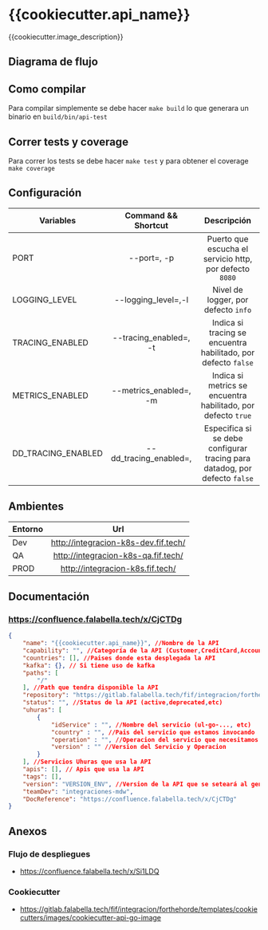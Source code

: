 # {{cookiecutter.api_name}}

{{cookiecutter.image_description}}

## Diagrama de flujo

<Agregar aqui un diagrama de secuencia o de flujo describiendo la logica de la API>

## Como compilar

Para compilar simplemente se debe hacer `make build` lo que generara un binario en `build/bin/api-test`

## Correr tests y coverage

Para correr los tests se debe hacer `make test` y para obtener el coverage `make coverage`

## Configuración

| Variables       |  Command && Shortcut   |                Descripción                |
| --------------- | :--------------------: | :---------------------------------------: |
| PORT            |      --port=, -p       | Puerto que escucha el servicio http, por defecto `8080`         |
| LOGGING_LEVEL   | --logging_level=,-l    | Nivel de logger, por defecto `info`                             |
| TRACING_ENABLED | --tracing_enabled=, -t | Indica si tracing se encuentra habilitado, por defecto `false`  |
| METRICS_ENABLED | --metrics_enabled=, -m | Indica si metrics se encuentra habilitado, por defecto `true`   |
| DD_TRACING_ENABLED  | --dd_tracing_enabled=,  | Especifica si se debe configurar tracing para datadog, por defecto `false`  |

## Ambientes

| Entorno |                 Url                  |
| ------- | :----------------------------------: |
| Dev     | http://integracion-k8s-dev.fif.tech/ |
| QA      | http://integracion-k8s-qa.fif.tech/  |
| PROD    | http://integracion-k8s.fif.tech/ |

## Documentación
### https://confluence.falabella.tech/x/CjCTDg
```json
{
    "name": "{{cookiecutter.api_name}}", //Nombre de la API
    "capability": "", //Categoría de la API (Customer,CreditCard,Account,etc)
    "countries": [], //Paises donde esta desplegada la API
    "kafka": {}, // Si tiene uso de kafka
    "paths": [
        "/"
    ], //Path que tendra disponible la API
    "repository": "https://gitlab.falabella.tech/fif/integracion/forthehorde/{{cookiecutter.api_name}}", //Repositorio de la API
    "status": "", //Status de la API (active,deprecated,etc)
    "uhuras": [
        {
            "idService" : "", //Nombre del servicio (ul-go-..., etc) 
            "country" : "", //Pais del servicio que estamos invocando
            "operation" : "", //Operacion del servicio que necesitamos
            "version" : "" //Version del Servicio y Operacion 
        }
    ], //Servicios Uhuras que usa la API
    "apis": [], // Apis que usa la API
    "tags": [], 
    "version": "VERSION_ENV", //Version de la API que se seteará al generar el tag el pipeline
    "teamDev": "integraciones-mdw",
    "DocReference": "https://confluence.falabella.tech/x/CjCTDg"
}
```
## Anexos
### Flujo de despliegues
* https://confluence.falabella.tech/x/Si1LDQ

### Cookiecutter
* https://gitlab.falabella.tech/fif/integracion/forthehorde/templates/cookiecutters/images/cookiecutter-api-go-image

